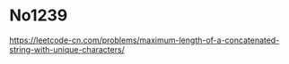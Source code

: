 # No1239

https://leetcode-cn.com/problems/maximum-length-of-a-concatenated-string-with-unique-characters/
